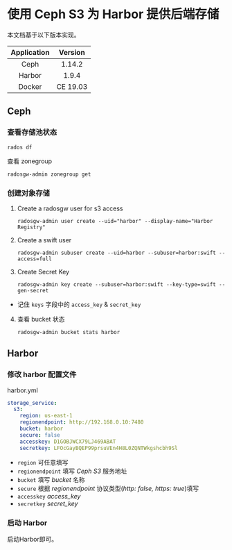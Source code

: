 # 使用 Ceph S3 为 Harbor 提供后端存储



本文档基于以下版本实现。

| Application | Version  |
| :---------: | :------: |
|    Ceph     |  1.14.2  |
|   Harbor    |  1.9.4   |
|   Docker    | CE 19.03 |



## Ceph



### 查看存储池状态

```shell
rados df
```



查看 zonegroup

```shell 
radosgw-admin zonegroup get
```



### 创建对象存储

1. Create  a radosgw user for s3 access

   ```shell
   radosgw-admin user create --uid="harbor" --display-name="Harbor Registry"
   ```

   

2. Create a swift user

   ```shell
   radosgw-admin subuser create --uid=harbor --subuser=harbor:swift --access=full
   ```

   

3. Create Secret Key

   ```shell
   radosgw-admin key create --subuser=harbor:swift --key-type=swift --gen-secret
   ```

- 记住 `keys` 字段中的 `access_key` & `secret_key` 



4. 查看 bucket 状态

   ```shell
   radosgw-admin bucket stats harbor
   ```



## Harbor



### 修改 harbor 配置文件

harbor.yml

```yaml
storage_service:
  s3:
    region: us-east-1
    regionendpoint: http://192.168.0.10:7480
    bucket: harbor
    secure: false
    accesskey: D1GOBJWCX79LJ469ABAT
    secretkey: LFOcGayBQEP99prsuVEn4H8L0ZQNTWkgshcbh9Sl
```

- `region` 可任意填写
- `regionendpoint` 填写 *Ceph S3* 服务地址
- `bucket` 填写 *bucket* 名称
- `secure` 根据 *regionendpoint* 协议类型(*http: false, https: true*)填写
- `accesskey` *access_key*
- `secretkey` *secret_key*



### 启动 Harbor

启动Harbor即可。

